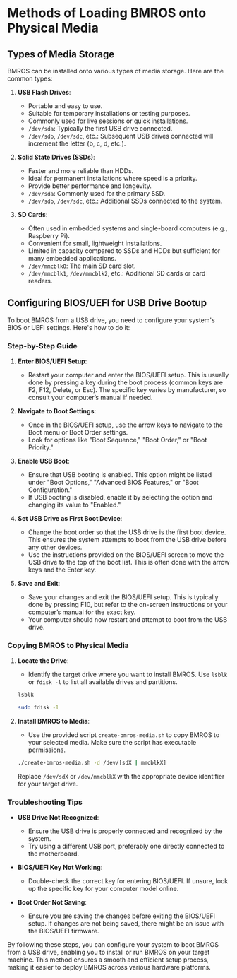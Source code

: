 # Methods of Loading BMROS onto Physical Media

## Types of Media Storage

BMROS can be installed onto various types of media storage. Here are the common types:

1. **USB Flash Drives**: 
   - Portable and easy to use.
   - Suitable for temporary installations or testing purposes.
   - Commonly used for live sessions or quick installations.
   - `/dev/sda`: Typically the first USB drive connected.
   - `/dev/sdb`, `/dev/sdc`, etc.: Subsequent USB drives connected will increment the letter (b, c, d, etc.).   

2. **Solid State Drives (SSDs)**:
   - Faster and more reliable than HDDs.
   - Ideal for permanent installations where speed is a priority.
   - Provide better performance and longevity.
   - `/dev/sda`: Commonly used for the primary SSD.
   - `/dev/sdb`, `/dev/sdc`, etc.: Additional SSDs connected to the system.

3. **SD Cards**:
   - Often used in embedded systems and single-board computers (e.g., Raspberry Pi).
   - Convenient for small, lightweight installations.
   - Limited in capacity compared to SSDs and HDDs but sufficient for many embedded applications.
   - `/dev/mmcblk0`: The main SD card slot.
   - `/dev/mmcblk1`, `/dev/mmcblk2`, etc.: Additional SD cards or card readers.

## Configuring BIOS/UEFI for USB Drive Bootup

To boot BMROS from a USB drive, you need to configure your system's BIOS or UEFI settings. Here's how to do it:

### Step-by-Step Guide

1. **Enter BIOS/UEFI Setup**:
   - Restart your computer and enter the BIOS/UEFI setup. This is usually done by pressing a key during the boot process (common keys are F2, F12, Delete, or Esc). The specific key varies by manufacturer, so consult your computer’s manual if needed.

2. **Navigate to Boot Settings**:
   - Once in the BIOS/UEFI setup, use the arrow keys to navigate to the Boot menu or Boot Order settings.
   - Look for options like "Boot Sequence," "Boot Order," or "Boot Priority."

3. **Enable USB Boot**:
   - Ensure that USB booting is enabled. This option might be listed under "Boot Options," "Advanced BIOS Features," or "Boot Configuration."
   - If USB booting is disabled, enable it by selecting the option and changing its value to "Enabled."

4. **Set USB Drive as First Boot Device**:
   - Change the boot order so that the USB drive is the first boot device. This ensures the system attempts to boot from the USB drive before any other devices.
   - Use the instructions provided on the BIOS/UEFI screen to move the USB drive to the top of the boot list. This is often done with the arrow keys and the Enter key.

5. **Save and Exit**:
   - Save your changes and exit the BIOS/UEFI setup. This is typically done by pressing F10, but refer to the on-screen instructions or your computer’s manual for the exact key.
   - Your computer should now restart and attempt to boot from the USB drive.

### Copying BMROS to Physical Media

1. **Locate the Drive**:
   - Identify the target drive where you want to install BMROS. Use `lsblk` or `fdisk -l` to list all available drives and partitions.

   ```bash
   lsblk
   ```

   ```bash
   sudo fdisk -l
   ```

2. **Install BMROS to Media**:
   - Use the provided script `create-bmros-media.sh` to copy BMROS to your selected media. Make sure the script has executable permissions.

   ```bash
   ./create-bmros-media.sh -d /dev/[sdX | mmcblkX]
   ```

   Replace `/dev/sdX` or `/dev/mmcblkX` with the appropriate device identifier for your target drive.

### Troubleshooting Tips

- **USB Drive Not Recognized**:
  - Ensure the USB drive is properly connected and recognized by the system.
  - Try using a different USB port, preferably one directly connected to the motherboard.

- **BIOS/UEFI Key Not Working**:
  - Double-check the correct key for entering BIOS/UEFI. If unsure, look up the specific key for your computer model online.

- **Boot Order Not Saving**:
  - Ensure you are saving the changes before exiting the BIOS/UEFI setup. If changes are not being saved, there might be an issue with the BIOS/UEFI firmware.

By following these steps, you can configure your system to boot BMROS from a USB drive, enabling you to install or run BMROS on your target machine. This method ensures a smooth and efficient setup process, making it easier to deploy BMROS across various hardware platforms.